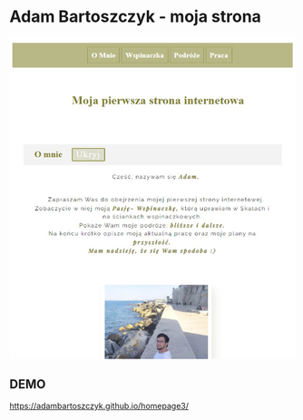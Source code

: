 # Adam Bartoszczyk - moja strona

![Adam](images/zrzutEkranu.jpg)

## DEMO
https://adambartoszczyk.github.io/homepage3/
